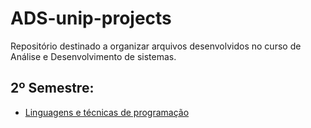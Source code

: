 # ADS-unip-projects
Repositório destinado a organizar arquivos desenvolvidos no curso de Análise e Desenvolvimento de sistemas.

## 2º Semestre: ##
  - [Linguagens e técnicas de programação](https://github.com/ghl0pes/ADS-unip-projects/tree/main/2022-02-linguagem-tecnicas-de-programacao)
